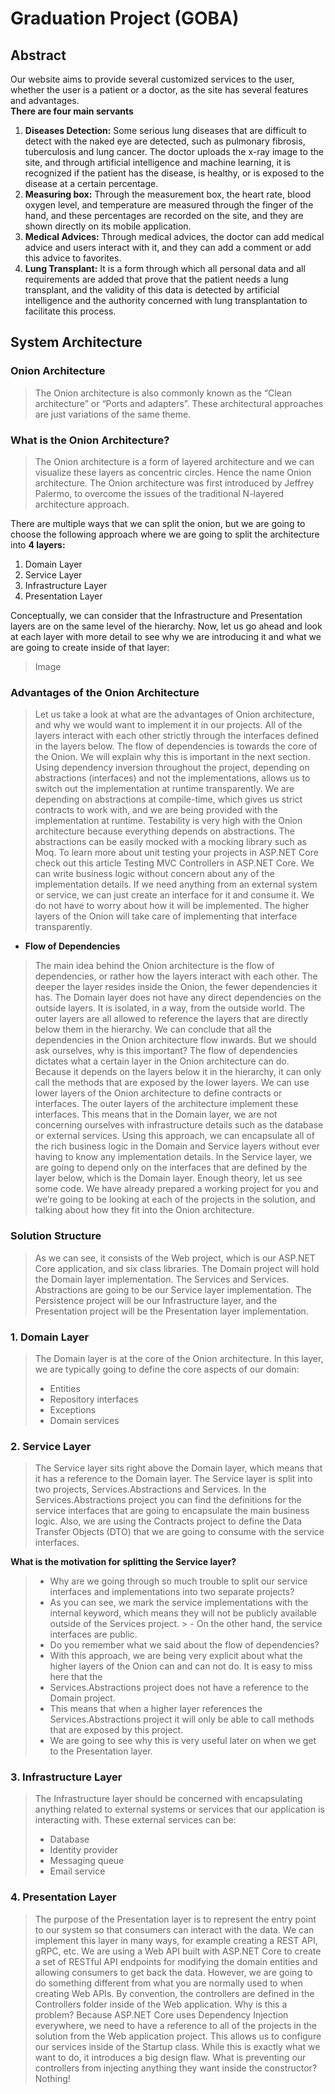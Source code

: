 # Graduation Project (GOBA)
## Abstract
 Our website aims to provide several customized services to the user, whether the user is a patient or a doctor, as the
 site has several features and advantages.
 <br>
 **There are four main servants**
1. **Diseases Detection:** Some serious lung diseases that are difficult to detect with the naked eye are detected, such as pulmonary fibrosis, tuberculosis and lung cancer. The doctor uploads the x-ray image to the site, and through artificial intelligence and machine learning, it is recognized if the patient has the disease, is healthy, or is exposed to the disease at a certain percentage.
2. **Measuring box:** Through the measurement box, the heart rate, blood oxygen level, and temperature are measured through the finger of the hand, and these percentages are recorded on the site, and they are shown directly on its mobile application.
3. **Medical Advices:** Through medical advices, the doctor can add medical advice and users interact with it, and they can add a comment or add this advice to favorites.
4. **Lung Transplant:** It is a form through which all personal data and all requirements are added that prove that the patient needs a lung transplant, and the validity of this data is detected by artificial intelligence and the authority concerned with lung transplantation to facilitate this process.

## System Architecture
### Onion Architecture
> The Onion architecture is also commonly known as the “Clean architecture” or “Ports and adapters”. These architectural approaches are just variations of the same theme.

### What is the Onion Architecture?
> The Onion architecture is a form of layered architecture and we can visualize these layers as concentric circles. Hence the name Onion architecture. The Onion architecture was first introduced by Jeffrey Palermo, to overcome the issues of the traditional N-layered architecture approach.

There are multiple ways that we can split the onion, but we are going to choose the following approach where we are going to split the architecture into **4 layers:**
1. Domain Layer
2. Service Layer
3. Infrastructure Layer
4. Presentation Layer

Conceptually, we can consider that the Infrastructure and Presentation layers are on the same level of the hierarchy.
Now, let us go ahead and look at each layer with more detail to see why we are introducing it and what we are going to create inside of that layer:
> Image

### Advantages of the Onion Architecture
> Let us take a look at what are the advantages of Onion architecture, and why we would want to implement it in our projects.
> All of the layers interact with each other strictly through the interfaces defined in the layers below. The flow of dependencies is towards the core of the Onion. We will explain why this is important in the next section.
> Using dependency inversion throughout the project, depending on abstractions (interfaces) and not the implementations, allows us to switch out the implementation at runtime transparently. We are depending on abstractions at compile-time, which gives us strict contracts to work with, and we are being provided with the implementation at runtime.
> Testability is very high with the Onion architecture because everything depends on abstractions. The abstractions can be easily mocked with a mocking library such as Moq. To learn more about unit testing your projects in ASP.NET Core check out this article Testing MVC Controllers in ASP.NET Core.
> We can write business logic without concern about any of the implementation details. If we need anything from an external system or service, we can just create an interface for it and consume it. We do not have to worry about how it will be implemented. The higher layers of the Onion will take care of implementing that interface transparently.
- **Flow of Dependencies**
> The main idea behind the Onion architecture is the flow of dependencies, or rather how the layers interact with each other. The deeper the layer resides inside the Onion, the fewer dependencies it has.
> The Domain layer does not have any direct dependencies on the outside layers. It is isolated, in a way, from the outside world. The outer layers are all allowed to reference the layers that are directly below them in the hierarchy.
> We can conclude that all the dependencies in the Onion architecture flow inwards. But we should ask ourselves, why is this important?
> The flow of dependencies dictates what a certain layer in the Onion architecture can do. Because it depends on the layers below it in the hierarchy, it can only call the methods that are exposed by the lower layers.
> We can use lower layers of the Onion architecture to define contracts or interfaces. The outer layers of the architecture implement these interfaces. This means that in the Domain layer, we are not concerning ourselves with infrastructure details such as the database or external services.
> Using this approach, we can encapsulate all of the rich business logic in the Domain and Service layers without ever having to know any implementation details. In the Service layer, we are going to depend only on the interfaces that are defined by the layer below, which is the Domain layer.
> Enough theory, let us see some code. We have already prepared a working project for you and we’re going to be looking at each of the projects in the solution, and talking about how they fit into the Onion architecture.

### Solution Structure
> As we can see, it consists of the Web project, which is our ASP.NET Core application, and six class libraries. The Domain project will hold the Domain layer implementation. The Services and Services.
> Abstractions are going to be our Service layer implementation. The Persistence project will be our Infrastructure layer, and the Presentation project will be the Presentation layer implementation.

### **1. Domain Layer**
> The Domain layer is at the core of the Onion architecture. In this layer, we are typically going to define the core aspects of our domain:
> - Entities
> - Repository interfaces
> - Exceptions
> - Domain services

### **2. Service Layer**
> The Service layer sits right above the Domain layer, which means that it has a reference to the Domain layer. The Service layer is split into two projects, Services.Abstractions and Services.
> In the Services.Abstractions project you can find the definitions for the service interfaces that are going to encapsulate the main business logic. Also, we are using the Contracts project to define the Data Transfer Objects (DTO) that we are going to consume with the service interfaces.
> 
**What is the motivation for splitting the Service layer?**
> - Why are we going through so much trouble to split our service interfaces and implementations into two separate projects?
> - As you can see, we mark the service implementations with the internal keyword, which means they will not be publicly available outside of the Services project. > - On the other hand, the service interfaces are public.
> - Do you remember what we said about the flow of dependencies?
> - With this approach, we are being very explicit about what the higher layers of the Onion can and can not do. It is easy to miss here that the 
> - Services.Abstractions project does not have a reference to the Domain project.
> - This means that when a higher layer references the Services.Abstractions project it will only be able to call methods that are exposed by this project.
> - We are going to see why this is very useful later on when we get to the Presentation layer.

### **3. Infrastructure Layer**
> The Infrastructure layer should be concerned with encapsulating anything related to external systems or services that our application is interacting with. These external services can be:
> - Database
> - Identity provider
> - Messaging queue
> - Email service

### **4. Presentation Layer**
> The purpose of the Presentation layer is to represent the entry point to our system so that consumers can interact with the data. We can implement this layer in many ways, for example creating a REST API, gRPC, etc.
> We are using a Web API built with ASP.NET Core to create a set of RESTful API endpoints for modifying the domain entities and allowing consumers to get back the data.
> However, we are going to do something different from what you are normally used to when creating Web APIs. By convention, the controllers are defined in the Controllers folder inside of the Web application.
> Why is this a problem? Because ASP.NET Core uses Dependency Injection everywhere, we need to have a reference to all of the projects in the solution from the Web application project. This allows us to configure our services inside of the Startup class.
> While this is exactly what we want to do, it introduces a big design flaw. What is preventing our controllers from injecting anything they want inside the constructor? Nothing!




